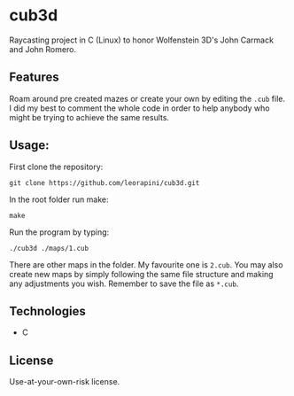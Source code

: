 # cub3d
Raycasting project in C (Linux) to honor Wolfenstein 3D's John Carmack and John Romero.

## Features
Roam around pre created mazes or create your own by editing the ```.cub``` file. I did my best to comment the whole code in order to help anybody who might be trying to achieve the same results. 

## Usage:
First clone the repository:
```
git clone https://github.com/leorapini/cub3d.git
```
In the root folder run make:
```
make
```
Run the program by typing:
```
./cub3d ./maps/1.cub
```
There are other maps in the folder. My favourite one is ```2.cub```. You may also create new maps by simply following the same file structure and making any adjustments you wish. Remember to save the file as ```*.cub```.

## Technologies

  - C

## License

Use-at-your-own-risk license. 

